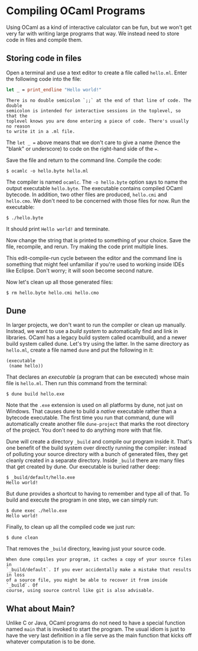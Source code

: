 # Compiling OCaml Programs

Using OCaml as a kind of interactive calculator can be fun, but we won't get
very far with writing large programs that way. We instead need to store code in
files and compile them.

## Storing code in files

Open a terminal and use a text editor to create a file called
`hello.ml`.  Enter the following code into the file:

```ocaml
let _ = print_endline "Hello world!"
```

```{note}
There is no double semicolon `;;` at the end of that line of code. The double
semicolon is intended for interactive sessions in the toplevel, so that the
toplevel knows you are done entering a piece of code. There's usually no reason
to write it in a .ml file.
```

The `let _ =` above means that we don't care to give a name (hence the "blank"
or underscore) to code on the right-hand side of the `=`.

Save the file and return to the command line.  Compile the code:

```console
$ ocamlc -o hello.byte hello.ml
```

The compiler is named `ocamlc`. The `-o hello.byte` option says to name the
output executable `hello.byte`. The executable contains compiled OCaml bytecode.
In addition, two other files are produced, `hello.cmi` and `hello.cmo`. We don't
need to be concerned with those files for now. Run the executable:

```console
$ ./hello.byte
```

It should print `Hello world!` and terminate.

Now change the string that is printed to something of your choice. Save the
file, recompile, and rerun. Try making the code print multiple lines.

This edit-compile-run cycle between the editor and the command line is something
that might feel unfamiliar if you're used to working inside IDEs like Eclipse.
Don't worry; it will soon become second nature.

Now let's clean up all those generated files:

```console
$ rm hello.byte hello.cmi hello.cmo
```

## Dune

In larger projects, we don't want to run the compiler or clean up manually.
Instead, we want to use a *build system* to automatically find and link in
libraries. OCaml has a legacy build system called ocamlbuild, and a newer build
system called dune. Let's try using the latter. In the same directory as
`hello.ml`, create a file named `dune` and put the following in it:

```text
(executable
 (name hello))
```

That declares an *executable* (a program that can be executed) whose main file
is `hello.ml`. Then run this command from the terminal:

```console
$ dune build hello.exe
```

Note that the `.exe` extension is used on all platforms by dune, not just on
Windows. That causes dune to build a *native* executable rather than a bytecode
executable. The first time you run that command, dune will automatically create
another file `dune-project` that marks the root directory of the project. You
don't need to do anything more with that file.

Dune will create a directory `_build` and compile our program inside it. That's
one benefit of the build system over directly running the compiler: instead of
polluting your source directory with a bunch of generated files, they get
cleanly created in a separate directory. Inside `_build` there are many files
that get created by dune. Our executable is buried rather deep:

```console
$ _build/default/hello.exe
Hello world!
```

But dune provides a shortcut to having to remember and type all of that.
To build and execute the program in one step, we can simply run:

```console
$ dune exec ./hello.exe
Hello world!
```

Finally, to clean up all the compiled code we just run:

```console
$ dune clean
```

That removes the `_build` directory, leaving just your source code.

```{tip}
When dune compiles your program, it caches a copy of your source files in
`_build/default`. If you ever accidentally make a mistake that results in loss
of a source file, you might be able to recover it from inside `_build`. Of
course, using source control like git is also advisable.
```

## What about Main?

Unlike C or Java, OCaml programs do not need to have a special function named
`main` that is invoked to start the program. The usual idiom is just to have the
very last definition in a file serve as the main function that kicks off
whatever computation is to be done.
